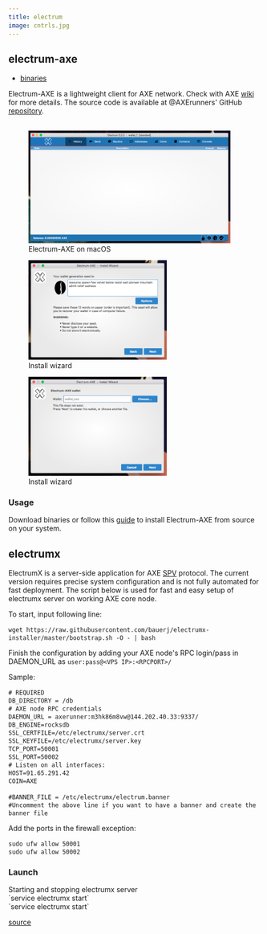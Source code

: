 ```yaml
---
title: electrum
image: cntrls.jpg
---
```

<section>
<h2 class="major">electrum-axe</h2>
<section><ul class="actions">
<li><a href="https://github.com/AXErunners/electrum-axe/releases/latest" class="button icon fa-download">binaries</a></li>
</ul>
</section>
Electrum-AXE is a lightweight client for AXE network. Check with AXE <a href="https://github.com/AXErunners/axe/wiki/SPV">wiki</a> for more details. The source code is available at @AXErunners' GitHub <a href="https://github.com/AXErunners/electrum-axe">repository</a>.<br />
<br />
<figure>
	<a href="https://raw.githubusercontent.com/AXErunners/media/master/etc/electrum-axe-v322macos-scrnsht.png"><img src="https://raw.githubusercontent.com/AXErunners/media/master/etc/electrum-axe-v322macos-scrnsht.png" alt="electrum-axe on macOS" style="width: 95%;"></a>
	<figcaption>Electrum-AXE on macOS</figcaption>
</figure>
<figure>
	<a href="https://raw.githubusercontent.com/AXErunners/media/master/etc/electrum-axe-wzd-seed-v322macos-scrnsht.png"><img src="https://raw.githubusercontent.com/AXErunners/media/master/etc/electrum-axe-wzd-seed-v322macos-scrnsht.png" alt="Install wizard" style="width: 65%;"></a>
	<figcaption>Install wizard</figcaption>
</figure>
<figure>
	<a href="https://raw.githubusercontent.com/AXErunners/media/master/etc/electrum-axe-wzd-v322macos-scrnsht.png"><img src="https://raw.githubusercontent.com/AXErunners/media/master/etc/electrum-axe-wzd-v322macos-scrnsht.png" alt="Install wizard" style="width: 65%;"></a>
	<figcaption>Install wizard</figcaption>
</figure>
</section>
<h3>Usage</h3>
Download binaries or follow this <a href="https://github.com/AXErunners/electrum-axe#getting-started">guide</a> to install Electrum-AXE from source on your system.
<br />
<h2 class="major">electrumx</h2>
ElectrumX is a server-side application for AXE <a href="https://github.com/AXErunners/axe/wiki/SPV">SPV</a> protocol. The current version requires precise system configuration and is not fully automated for fast deployment. The script below is used for fast and easy setup of electrumx server on working AXE core node.

To start, input following line:
```
wget https://raw.githubusercontent.com/bauerj/electrumx-installer/master/bootstrap.sh -O - | bash
```

Finish the configuration by adding your AXE node's RPC login/pass in DAEMON_URL as `user:pass@<VPS IP>:<RPCPORT>/`

Sample:
```
# REQUIRED
DB_DIRECTORY = /db
# AXE node RPC credentials
DAEMON_URL = axerunner:m3hk86m8vw@144.202.40.33:9337/
DB_ENGINE=rocksdb
SSL_CERTFILE=/etc/electrumx/server.crt
SSL_KEYFILE=/etc/electrumx/server.key
TCP_PORT=50001
SSL_PORT=50002
# Listen on all interfaces:
HOST=91.65.291.42
COIN=AXE

#BANNER_FILE = /etc/electrumx/electrum.banner
#Uncomment the above line if you want to have a banner and create the banner file
```
Add the ports in the firewall exception:
```
sudo ufw allow 50001
sudo ufw allow 50002
```
<h3>Launch</h3>
Starting and stopping electrumx server<br>
`service electrumx start`<br>
`service electrumx start`<br>

[source](https://github.com/kyuupichan/electrumx)
